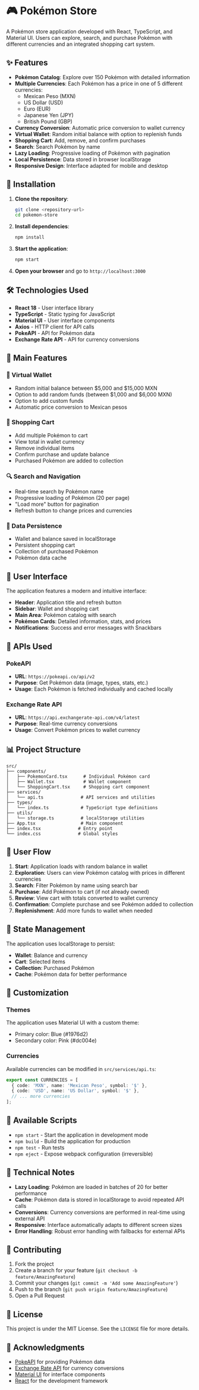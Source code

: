 # 🎮 Pokémon Store

A Pokémon store application developed with React, TypeScript, and Material UI. Users can explore, search, and purchase Pokémon with different currencies and an integrated shopping cart system.

## ✨ Features

- **Pokémon Catalog**: Explore over 150 Pokémon with detailed information
- **Multiple Currencies**: Each Pokémon has a price in one of 5 different currencies:
  - Mexican Peso (MXN)
  - US Dollar (USD)
  - Euro (EUR)
  - Japanese Yen (JPY)
  - British Pound (GBP)
- **Currency Conversion**: Automatic price conversion to wallet currency
- **Virtual Wallet**: Random initial balance with option to replenish funds
- **Shopping Cart**: Add, remove, and confirm purchases
- **Search**: Search Pokémon by name
- **Lazy Loading**: Progressive loading of Pokémon with pagination
- **Local Persistence**: Data stored in browser localStorage
- **Responsive Design**: Interface adapted for mobile and desktop

## 🚀 Installation

1. **Clone the repository**:
   ```bash
   git clone <repository-url>
   cd pokemon-store
   ```

2. **Install dependencies**:
   ```bash
   npm install
   ```

3. **Start the application**:
   ```bash
   npm start
   ```

4. **Open your browser** and go to `http://localhost:3000`

## 🛠️ Technologies Used

- **React 18** - User interface library
- **TypeScript** - Static typing for JavaScript
- **Material UI** - User interface components
- **Axios** - HTTP client for API calls
- **PokeAPI** - API for Pokémon data
- **Exchange Rate API** - API for currency conversions

## 📱 Main Features

### 🎯 Virtual Wallet
- Random initial balance between $5,000 and $15,000 MXN
- Option to add random funds (between $1,000 and $6,000 MXN)
- Option to add custom funds
- Automatic price conversion to Mexican pesos

### 🛒 Shopping Cart
- Add multiple Pokémon to cart
- View total in wallet currency
- Remove individual items
- Confirm purchase and update balance
- Purchased Pokémon are added to collection

### 🔍 Search and Navigation
- Real-time search by Pokémon name
- Progressive loading of Pokémon (20 per page)
- "Load more" button for pagination
- Refresh button to change prices and currencies

### 💾 Data Persistence
- Wallet and balance saved in localStorage
- Persistent shopping cart
- Collection of purchased Pokémon
- Pokémon data cache

## 🎨 User Interface

The application features a modern and intuitive interface:

- **Header**: Application title and refresh button
- **Sidebar**: Wallet and shopping cart
- **Main Area**: Pokémon catalog with search
- **Pokémon Cards**: Detailed information, stats, and prices
- **Notifications**: Success and error messages with Snackbars

## 🔧 APIs Used

### PokeAPI
- **URL**: `https://pokeapi.co/api/v2`
- **Purpose**: Get Pokémon data (image, types, stats, etc.)
- **Usage**: Each Pokémon is fetched individually and cached locally

### Exchange Rate API
- **URL**: `https://api.exchangerate-api.com/v4/latest`
- **Purpose**: Real-time currency conversions
- **Usage**: Convert Pokémon prices to wallet currency

## 📊 Project Structure

```
src/
├── components/
│   ├── PokemonCard.tsx      # Individual Pokémon card
│   ├── Wallet.tsx           # Wallet component
│   └── ShoppingCart.tsx     # Shopping cart component
├── services/
│   └── api.ts              # API services and utilities
├── types/
│   └── index.ts            # TypeScript type definitions
├── utils/
│   └── storage.ts          # localStorage utilities
├── App.tsx                 # Main component
├── index.tsx              # Entry point
└── index.css              # Global styles
```

## 🎯 User Flow

1. **Start**: Application loads with random balance in wallet
2. **Exploration**: Users can view Pokémon catalog with prices in different currencies
3. **Search**: Filter Pokémon by name using search bar
4. **Purchase**: Add Pokémon to cart (if not already owned)
5. **Review**: View cart with totals converted to wallet currency
6. **Confirmation**: Complete purchase and see Pokémon added to collection
7. **Replenishment**: Add more funds to wallet when needed

## 🔄 State Management

The application uses localStorage to persist:
- **Wallet**: Balance and currency
- **Cart**: Selected items
- **Collection**: Purchased Pokémon
- **Cache**: Pokémon data for better performance

## 🎨 Customization

### Themes
The application uses Material UI with a custom theme:
- Primary color: Blue (#1976d2)
- Secondary color: Pink (#dc004e)

### Currencies
Available currencies can be modified in `src/services/api.ts`:
```typescript
export const CURRENCIES = [
  { code: 'MXN', name: 'Mexican Peso', symbol: '$' },
  { code: 'USD', name: 'US Dollar', symbol: '$' },
  // ... more currencies
];
```

## 🚀 Available Scripts

- `npm start` - Start the application in development mode
- `npm build` - Build the application for production
- `npm test` - Run tests
- `npm eject` - Expose webpack configuration (irreversible)

## 📝 Technical Notes

- **Lazy Loading**: Pokémon are loaded in batches of 20 for better performance
- **Cache**: Pokémon data is stored in localStorage to avoid repeated API calls
- **Conversions**: Currency conversions are performed in real-time using external API
- **Responsive**: Interface automatically adapts to different screen sizes
- **Error Handling**: Robust error handling with fallbacks for external APIs

## 🤝 Contributing

1. Fork the project
2. Create a branch for your feature (`git checkout -b feature/AmazingFeature`)
3. Commit your changes (`git commit -m 'Add some AmazingFeature'`)
4. Push to the branch (`git push origin feature/AmazingFeature`)
5. Open a Pull Request

## 📄 License

This project is under the MIT License. See the `LICENSE` file for more details.

## 🙏 Acknowledgments

- [PokeAPI](https://pokeapi.co/) for providing Pokémon data
- [Exchange Rate API](https://exchangerate-api.com/) for currency conversions
- [Material UI](https://mui.com/) for interface components
- [React](https://reactjs.org/) for the development framework 